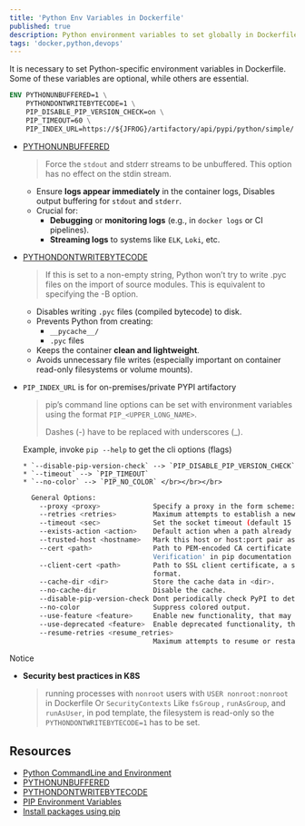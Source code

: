 ```yaml
---
title: 'Python Env Variables in Dockerfile'
published: true
description: Python environment variables to set globally in Dockerfile
tags: 'docker,python,devops'
---
```


It is necessary to set Python-specific environment variables in Dockerfile. Some of these variables are optional, while others are essential.

```dockerfile
ENV PYTHONUNBUFFERED=1 \
    PYTHONDONTWRITEBYTECODE=1 \
    PIP_DISABLE_PIP_VERSION_CHECK=on \
    PIP_TIMEOUT=60 \
    PIP_INDEX_URL=https://${JFROG}/artifactory/api/pypi/python/simple/
```

- [PYTHONUNBUFFERED][envvar-PYTHONUNBUFFERED]
  > Force the `stdout` and stderr streams to be unbuffered. This option has no effect on the stdin stream.
  - Ensure **logs appear immediately** in the container logs, Disables output buffering for `stdout` and `stderr`.
  - Crucial for:
    - **Debugging** or **monitoring logs** (e.g., in `docker logs` or CI pipelines).
    - **Streaming logs** to systems like `ELK`, `Loki`, etc.

- [PYTHONDONTWRITEBYTECODE][envvar-PYTHONDONTWRITEBYTECODE]
  > If this is set to a non-empty string, Python won’t try to write .pyc files on the import of source modules. This is equivalent to specifying the -B option.
  - Disables writing `.pyc` files (compiled bytecode) to disk.
  - Prevents Python from creating:
    - `__pycache__/`
    - `.pyc` files
  - Keeps the container **clean and lightweight**.
  - Avoids unnecessary file writes (especially important on container read-only filesystems or volume mounts).

- `PIP_INDEX_URL` is for on-premises/private PYPI artifactory

    > pip’s command line options can be set with environment variables using the format `PIP_<UPPER_LONG_NAME>`.
    >
    > Dashes (-) have to be replaced with underscores (_).

    Example, invoke `pip --help` to get the cli options (flags)

      * `--disable-pip-version-check` --> `PIP_DISABLE_PIP_VERSION_CHECK`
      * `--timeout` --> `PIP_TIMEOUT`
      * `--no-color` --> `PIP_NO_COLOR` </br></br></br>

    ```bash
      General Options:
        --proxy <proxy>             Specify a proxy in the form scheme://[user:passwd@]proxy.server:port.
        --retries <retries>         Maximum attempts to establish a new HTTP connection. (default: 5)
        --timeout <sec>             Set the socket timeout (default 15 seconds).
        --exists-action <action>    Default action when a path already exists: (s)witch, (i)gnore, (w)ipe, (b)ackup, (a)bort.
        --trusted-host <hostname>   Mark this host or host:port pair as trusted, even though it does not have valid or any HTTPS.
        --cert <path>               Path to PEM-encoded CA certificate bundle. If provided, overrides the default. See 'SSL Certificate
                                    Verification' in pip documentation for more information.
        --client-cert <path>        Path to SSL client certificate, a single file containing the private key and the certificate in PEM
                                    format.
        --cache-dir <dir>           Store the cache data in <dir>.
        --no-cache-dir              Disable the cache.
        --disable-pip-version-check Dont periodically check PyPI to determine whether a new version of pip is available for download. Implied with --no-index.
        --no-color                  Suppress colored output.
        --use-feature <feature>     Enable new functionality, that may be backward incompatible.
        --use-deprecated <feature>  Enable deprecated functionality, that will be removed in the future.
        --resume-retries <resume_retries>
                                    Maximum attempts to resume or restart an incomplete download. (default: 0)
    ```

Notice

- **Security best practices in K8S**

  > running processes with `nonroot` users with `USER nonroot:nonroot` in Dockerfile Or `SecurityContexts` Like `fsGroup` , `runAsGroup`, and `runAsUser`, in pod template, the filesystem is read-only so the `PYTHONDONTWRITEBYTECODE=1` has to be set.

## Resources

- [Python CommandLine and Environment](https://docs.python.org/3/using/cmdline.html#command-line-and-environment)
- [PYTHONUNBUFFERED][envvar-PYTHONUNBUFFERED]
- [PYTHONDONTWRITEBYTECODE][envvar-PYTHONDONTWRITEBYTECODE]
- [PIP Environment Variables][pip-env-variable]
- [Install packages using pip][install-packages-using-pip]

[envvar-PYTHONUNBUFFERED]: https://docs.python.org/3/using/cmdline.html#envvar-PYTHONUNBUFFERED
[envvar-PYTHONDONTWRITEBYTECODE]: https://docs.python.org/3/using/cmdline.html#envvar-PYTHONDONTWRITEBYTECODE
[pip-env-variable]: https://pip.pypa.io/en/stable/topics/configuration/#environment-variables
[install-packages-using-pip]: https://packaging.python.org/en/latest/guides/installing-using-pip-and-virtual-environments/
